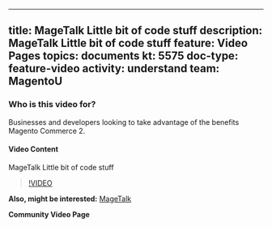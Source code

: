 
---
title: MageTalk Little bit of code stuff
description: MageTalk Little bit of code stuff
feature: Video Pages
topics: documents
kt: 5575
doc-type: feature-video
activity: understand
team: MagentoU
---

### Who is this video for?

Businesses and developers looking to take advantage of the benefits Magento Commerce 2.

#### Video Content

MageTalk Little bit of code stuff
>[!VIDEO](https://video.tv.adobe.com/v/35765)

**Also, might be interested:**
[MageTalk](https://magetalk.com/)

**Community Video Page**